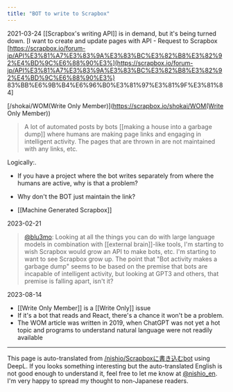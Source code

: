 ```yaml
---
title: "BOT to write to Scrapbox"
---
```


2021-03-24
[[Scrapbox's writing API]] is in demand, but it's being turned down.
[I want to create and update pages with API - Request to Scrapbox [https://scrapbox.io/forum-jp/API%E3%81%A7%E3%83%9A%E3%83%BC%E3%82%B8%E3%82%92%E4%BD%9C%E6%88%90%E3%](https://scrapbox.io/forum-jp/API%E3%81%A7%E3%83%9A%E3%83%BC%E3%82%B8%E3%82%92%E4%BD%9C%E6%88%90%E3%) 83%BB%E6%9B%B4%E6%96%B0%E3%81%97%E3%81%9F%E3%81%84]

[/shokai/WOM(Write Only Member)](https://scrapbox.io/shokai/WOM(Write Only Member))
> A lot of automated posts by bots [[making a house into a garbage dump]] where humans are making page links and engaging in intelligent activity.
> The pages that are thrown in are not maintained with any links, etc.

Logically:.
- If you have a project where the bot writes separately from where the humans are active, why is that a problem?
- Why don't the BOT just maintain the link?

- [[Machine Generated Scrapbox]]

2023-02-21
> [@blu3mo](https://twitter.com/blu3mo/status/1627843388132278273?s=20): Looking at all the things you can do with large language models in combination with [[external brain]]-like tools, I'm starting to wish Scrapbox would grow an API to make bots, etc. I'm starting to want to see Scrapbox grow up.
> The point that "Bot activity makes a garbage dump" seems to be based on the premise that bots are incapable of intelligent activity, but looking at GPT3 and others, that premise is falling apart, isn't it?

2023-08-14
- [[Write Only Member]] is a [[Write Only]] issue
- If it's a bot that reads and React, there's a chance it won't be a problem.
- The WOM article was written in 2019, when ChatGPT was not yet a hot topic and programs to understand natural language were not readily available

---
This page is auto-translated from [/nishio/Scrapboxに書き込むbot](https://scrapbox.io/nishio/Scrapboxに書き込むbot) using DeepL. If you looks something interesting but the auto-translated English is not good enough to understand it, feel free to let me know at [@nishio_en](https://twitter.com/nishio_en). I'm very happy to spread my thought to non-Japanese readers.